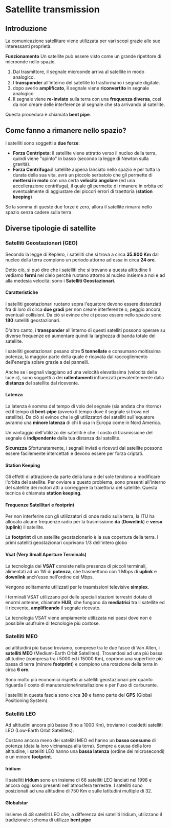 # Satellite transmission

 ## Introduzione
 
La comunicazione satellitare viene utilizzata per vari scopi grazie alle sue interessanti proprietà.

**Funzionamento** 
Un satellite può essere visto come un grande ripetitore di microonde nello spazio.
1. Dal trasmittore, il segnale microonde arriva al satellite in modo analogico.
2. I **transponder** all'interno del satellite lo trasformano i segnale digitale.
3. dopo averlo **amplificato**, il segnale viene **riconvertito** in segnale analogico
4. Il segnale viene **re-inviato** sulla terra con una **frequenza diversa**, così da non creare delle interferenze al segnale che sta arrivando al satellite.

Questa procedura è chiamata **bent pipe**.


## Come fanno a rimanere nello spazio?

I satelliti sono soggetti a **due forze**:
- **Forza Centripeta**: il satellite viene attratto verso il nucleo della terra, quindi viene "spinto" in basso (secondo la legge di Newton sulla gravità).
- **Forza Centrifuga**:il satellite appena lanciato nello spazio e per tutta la durata della sua vita, avrà un piccolo serbatoio che gli permette di **mettersi in moto** con una certa **velocità angolare** (ed una accellerazione centrifuga), il quale gli permette di rimanere in orbita ed eventualmente di aggiustare dei piccori errori di traettoria (**station keeping**)

Se la somma di queste due forze è zero, allora il satellite rimarrà nello spazio senza cadere sulla terra.

## Diverse tipologie di satellite

### Satelliti Geostazionari (GEO)

Secondo la legge di Keplero, i satelliti che si trova a circa **35.800 Km** dal nucleo della terra compiono un periodo attorno ad essa in circa **24 ore**.

Detto ciò, si può dire che i satelliti che si trovano a questa altitudine li vediamo **fermi** nel cielo perchè ruotano attorno al nucleo insieme a noi e ad alla medesia velocità: sono i **Satelliti Geostazionari**.

#### Caratteristiche

I satelliti geostazionari ruotano sopra l'equatore devono essere distanziati fra di loro di circa **due gradi** per non creare interferenze o, peggio ancora, eventuali collisioni.
Da ciò si evince che ci posso essere nello spazio sono **180** satelliti geostazionari.

D'altro canto, i **transponder** all'interno di questi satelliti possono operare su diverse frequenze ed aumentare quindi la larghezza di banda totale del satellite.

I satelliti geostazionari pesano oltre **5 tonnellate** e consumano moltissima potenza, la maggior parte della quale è ricavata dal raccogliemento dell'energia solare grazie a dei pannelli.

Anche se i segnali viaggiano ad una velocità elevatissima (velocità della luce *c*), sono soggetti a dei **rallentamenti** influenzati prevalentemente dalla **distanza** del satellite dal ricevente.

#### Latenza
La latenza è somma del tempo di volo del segnale (sia andata che ritorno) ed il tempo di **bent-pipe** (ovvero il tempo dove il segnale si trova nel satellite).
Da ciò si evince che le gli utilizzatori dei satelliti sull'equatore avranno una **minore latenza** di chi li usa in Europa come in Nord America.

Un vantaggio dell'utilizzo dei satelliti è che il costo di trasmissione del segnale è **indipendente** dalla tua distanza dal satellite.

**Sicurezza**
Sfortunatamente, i segnali inviati e ricevuti dal satellite possono essere facilemente intercettati e devono essere per forza criptati.




#### Station Keeping
Gli effetti di attrazione da parte della luna e del sole tendono a modificare l'orbita del satellite.
Per ovviare a questo problema, sono presenti all'interno del satellite dei motori atti a correggere la traiettoria del satellite.
Questa tecnica è chiamata **station keeping**.

#### Frequenze Satellitari e footprint
Per non interferire con gli utilizzatori di onde radio sulla terra, la ITU ha allocato alcune frequenze radio per la trasmissione **da** (**Downlink**) e **verso** (**uplink**) il satellite.

La **footprint** di un satellite geostazionario è la sua copertura della terra.
I primi satelliti geostazionari coprivano 1/3 dell'intero globo


#### Vsat (Very Small Aperture Terminals)

La tecnologia dei **VSAT** consiste nella presenza di piccoli terminali, alimentati ad un 1W di **potenza**, che trasmettono con 1	Mbps di **uplink** e **downlink** anch'esso nell'ordine dei Mbps.

Vengono solitamente utilizzati per le trasmissioni televisive **simplex**.

I terminali VSAT utilizzano poi delle speciali stazioni terrestri dotate di enormi antenne, chiamate **HUB**, che fungono da **mediatrici** tra il satellite ed il ricevente, **amplificando** il segnale ricevuto.

La tecnologia VSAT viene ampiamente utilizzata nei paesi dove non è possibile usufruire di tecnologie più costose.

### Satelliti MEO

ad altituidini più basse troviamo, comprese tra le due fasce di Van Allen, i **satelliti MEO** (Medium-Earth Orbit Satellites).
Trovandosi ad una più bassa altitudine (compresa tra i 5000 ed i 15000 Km), coprono una superficie più bassa di terra (minore **footprint**) e compiono una rotazione della terra in circa **6 ore**.

Sono molto più economici rispetto ai satelliti geostazionari per quanto riguarda il costo di manutenzione/installazione e per l'uso di carburante.

I satelliti in questa fascia sono circa **30** e fanno parte del **GPS** (Global Positioning System).


### Satelliti LEO

Ad altitudini ancora più basse (fino a 1000 Km), troviamo i cosidetti satelliti LEO (Low-Earth Orbit Satellites).

Costano ancora meno dei sateliiti MEO ed hanno un **basso consumo** di potenza (data la loro vicinanaza alla terra).
Sempre a causa della loro altitudine, i satelliti LEO hanno una **bassa latenza** (ordine dei microsecondi) e un minore **footprint**. 

#### Iridium

Il  satelliti **iridum** sono un insieme di 66 satelliti LEO lanciati nel 1998 e ancora oggi sono presenti nell'atmosfera terrestre.
I satelliti sono posizionati ad una altitudine di 750 Km e sulle latitudini multiple di 32.

#### Globalstar

Insieme di 48 satelliti LEO che, a differenza dei satelliti Iridium, utilizzano il tradizionale schema di utilizzo **bent pipe**









 

